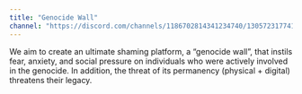 ```yaml
---
title: "Genocide Wall"
channel: "https://discord.com/channels/1186702814341234740/1305723177414168606"
---
```


We aim to create an ultimate shaming platform, a “genocide wall”, that instils fear, anxiety, and social pressure on individuals who were actively involved in the genocide. In addition, the threat of its permanency (physical + digital) threatens their legacy.
